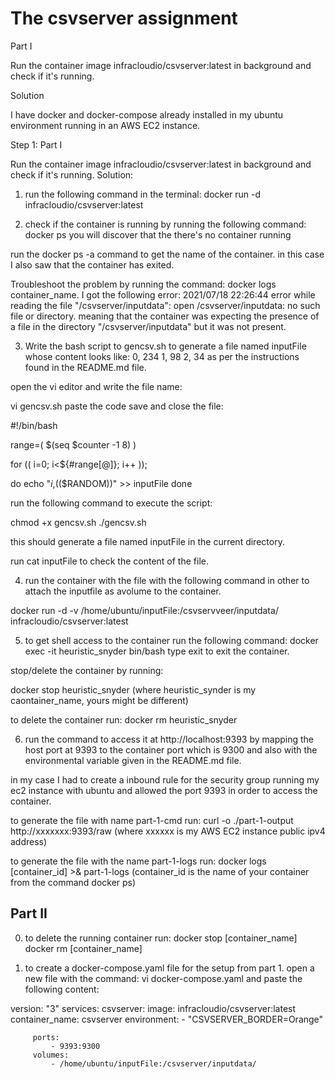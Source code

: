# The csvserver assignment

Part I

Run the container image infracloudio/csvserver:latest in background and check if it's running.

Solution

I have docker  and docker-compose already installed in my ubuntu environment running in an AWS EC2 instance.

Step 1: Part I

Run the container image infracloudio/csvserver:latest in background and check if it's running.
Solution:
1.  run the following command in the terminal:
docker run -d infracloudio/csvserver:latest

2.  check if the container is running by running the following command:
docker ps
you will discover that the there's no container running

run the docker ps -a command to get the name of the container. in this case I also saw that the container has exited.

Troubleshoot the problem by running the command: docker logs container_name. 
I got the following error:
2021/07/18 22:26:44 error while reading the file "/csvserver/inputdata": open /csvserver/inputdata: no such file or directory.
meaning that the container was expecting the presence of a file in the directory "/csvserver/inputdata" but it was not present.

3. Write the bash script to gencsv.sh to generate a file named inputFile whose content looks like:
0, 234
1, 98
2, 34 as per the instructions found in the README.md file.

open the vi editor and write the file name:

vi gencsv.sh
paste the code save and close the file:

#!/bin/bash

range=( $(seq  $counter -1 8)  ) 

for (( i=0; i<${#range[@]}; i++ )); 

do
	echo "$i,$(($RANDOM))" >> inputFile
done

run the following command to execute the script:

chmod +x gencsv.sh
./gencsv.sh

this should generate a file named inputFile in the current directory.

run cat inputFile to check the content of the file.

4. run the container with the file with the following command in other to attach the inputfile as avolume to the container.

docker run -d -v /home/ubuntu/inputFile:/csvservveer/inputdata/ infracloudio/csvserver:latest

5. to get shell access to the container run the following command:
docker exec -it heuristic_snyder bin/bash 
type exit to exit the container.

stop/delete the container by running: 

docker stop heuristic_snyder (where heuristic_synder is my caontainer_name, yours might be different)

to delete the container run:
docker rm heuristic_snyder

6. run the command to access it at http://localhost:9393 by mapping the host port at 9393 to the container port which is 9300
and also with the environmental variable given in the README.md file.

in my case I had to create a inbound rule for the security group running my ec2 instance with ubuntu and allowed the port 9393
in order to access the container.

to generate the file with name part-1-cmd run:
curl -o ./part-1-output http://xxxxxxx:9393/raw (where xxxxxx is my AWS EC2 instance public ipv4 address)

to generate the file with the name part-1-logs run:
docker logs [container_id] >& part-1-logs (container_id is the name of your container from the command docker ps)

## Part II

0. to delete the running container run:
docker stop [container_name]
docker rm [container_name]

1. to create a docker-compose.yaml file for the setup from part 1.
open a new file with the command: vi docker-compose.yaml
and paste the following content:

 version: "3"
 services:
     csvserver:
         image: infracloudio/csvserver:latest
         container_name: csvserver
         environment:
             - "CSVSERVER_BORDER=Orange"

         ports:
             - 9393:9300
         volumes:
             - /home/ubuntu/inputFile:/csvserver/inputdata/








